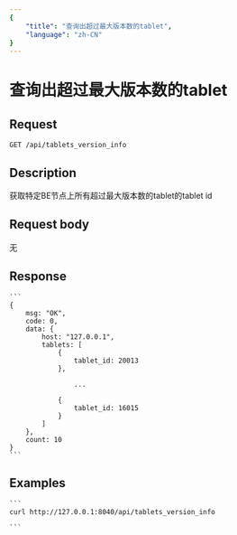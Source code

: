 ```yaml
---
{
    "title": "查询出超过最大版本数的tablet",
    "language": "zh-CN"
}
---
```


<!-- 
Licensed to the Apache Software Foundation (ASF) under one
or more contributor license agreements.  See the NOTICE file
distributed with this work for additional information
regarding copyright ownership.  The ASF licenses this file
to you under the Apache License, Version 2.0 (the
"License"); you may not use this file except in compliance
with the License.  You may obtain a copy of the License at

  http://www.apache.org/licenses/LICENSE-2.0

Unless required by applicable law or agreed to in writing,
software distributed under the License is distributed on an
"AS IS" BASIS, WITHOUT WARRANTIES OR CONDITIONS OF ANY
KIND, either express or implied.  See the License for the
specific language governing permissions and limitations
under the License.
-->

# 查询出超过最大版本数的tablet

## Request

`GET /api/tablets_version_info`

## Description

获取特定BE节点上所有超过最大版本数的tablet的tablet id

## Request body

无

## Response

    ```
    {
        msg: "OK",
        code: 0,
        data: {
            host: "127.0.0.1",
            tablets: [
                {
                    tablet_id: 20013
                },

                    ...

                {
                    tablet_id: 16015
                }
            ]
        },
        count: 10
    }
    ```
## Examples


    ```
    curl http://127.0.0.1:8040/api/tablets_version_info

    ```

